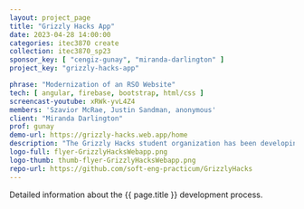 ```yaml
---
layout: project_page
title: "Grizzly Hacks App"
date: 2023-04-28 14:00:00
categories: itec3870 create
collection: itec3870_sp23
sponsor_key: [ "cengiz-gunay", "miranda-darlington" ]
project_key: "grizzly-hacks-app"

phrase: "Modernization of an RSO Website"
tech: [ angular, firebase, bootstrap, html/css ]
screencast-youtube: xRWk-yvL4Z4
members: 'Szavior McRae, Justin Sandman, anonymous'
client: "Miranda Darlington"
prof: gunay
demo-url: https://grizzly-hacks.web.app/home
description: "The Grizzly Hacks student organization has been developing a web application that will act as a one-stop shop for any information regarding their activities or hackathons. Significant progress has been made on this by previous groups, but when passed off to the Hackers much of this needed to be brought in line with modern requirements. To accomplish this we were tasked with bringing technologies in line with the latest versions, improving administration over hackathon events, and introducing a new section that would allow Grizzly Hacks to inform members about other events that may occur throughout the semester. By doing this the Grizzly Hacks website will become an essential tool for anyone interested in the organization or any of the happenings surrounding them."
logo-full: flyer-GrizzlyHacksWebapp.png
logo-thumb: thumb-flyer-GrizzlyHacksWebapp.png
repo-url: https://github.com/soft-eng-practicum/GrizzlyHacks
---
```


Detailed information about the {{ page.title }} development process.

<!-- lightgallery -->
<script src="https://code.jquery.com/jquery-2.2.4.min.js"></script>
<script src="https://cdn.jsdelivr.net/lightgallery/1.3.7/js/lightgallery.min.js">
</script>
<script src="https://cdn.jsdelivr.net/g/lg-zoom"></script>

<script type="text/javascript">

    $(document).ready(function() {

        $("body").lightGallery({

            zoom: true,
            selector: 'a#lightgallery',
            selectWithin: 'body'

        });

    });

</script>

[ggc]: http://www.ggc.edu
[gunay-ggc]: http://www.ggc.edu/about-ggc/directory/cengiz-gunay
[doloc-ggc]: http://www.ggc.edu/about-ggc/directory/anca-doloc-mihu
